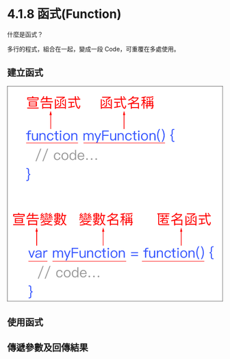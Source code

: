 # 4.1.8 函式\(Function\)

什麼是函式？

多行的程式，組合在一起，變成一段 Code，可重覆在多處使用。

## 建立函式

![](/assets/function_basic1.png)

## 使用函式

## 傳遞參數及回傳結果




